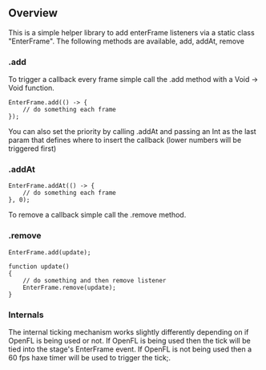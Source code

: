 ## Overview

This is a simple helper library to add enterFrame listeners via a static class "EnterFrame". The following methods are available, add, addAt, remove

### .add

To trigger a callback every frame simple call the .add method with a Void -> Void function.

```
EnterFrame.add(() -> {
	// do something each frame
});
```

You can also set the priority by calling .addAt and passing an Int as the last param that defines where to insert the callback (lower numbers will be triggered first)

### .addAt
```
EnterFrame.addAt(() -> {
	// do something each frame
}, 0);
```

To remove a callback simple call the .remove method.

### .remove
```
EnterFrame.add(update);

function update()
{
	// do something and then remove listener
	EnterFrame.remove(update);
}
```

### Internals

The internal ticking mechanism works slightly differently depending on if OpenFL is being used or not. If OpenFL is being used then the tick will be tied into the stage's EnterFrame event. If OpenFL is not being used then a 60 fps haxe timer will be used to trigger the tick;.